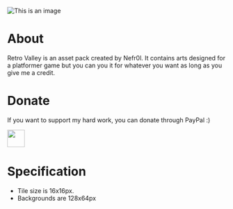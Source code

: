 ![This is an image](https://i.ibb.co/njgmLgC/Bg.png)

# About
Retro Valley is an asset pack created by Nefr0l. It contains arts designed for a platformer game but you can you it for whatever you want as long as you give me a credit.

# Donate
If you want to support my hard work, you can donate through PayPal :)

<a href="https://paypal.me/FilipWrzosek?country.x=PL&locale.x=pl_PL"><img src="https://i.ibb.co/xgSLhKB/paypal-yellow-payment-button2.webp" height="40"></a> 

# Specification
- Tile size is 16x16px. 
- Backgrounds are 128x64px
